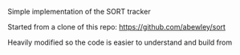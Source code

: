 Simple implementation of the SORT tracker

Started from a clone of this repo: https://github.com/abewley/sort

Heavily modified so the code is easier to understand and build from

